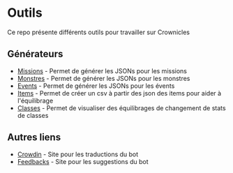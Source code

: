 # Outils
Ce repo présente différents outils pour travailler sur Crownicles

## Générateurs

- [Missions](https://crownicles.github.io/Tools/generators/missions.html) - Permet de générer les JSONs pour les missions
- [Monstres](https://crownicles.github.io/Tools/generators/monsters.html) - Permet de générer les JSONs pour les monstres
- [Events](https://crownicles.github.io/Tools/generators/events.html)  - Permet de générer les JSONs pour les évents
- [Items](https://crownicles.github.io/Tools/generators/itemCSVGenerator.html) - Permet de créer un csv à partir des json des items pour aider à l'équilibrage
- [Classes](https://crownicles.github.io/Tools/generators/classBalancing.html) - Permet de visualiser des équilibrages de changement de stats de classes

## Autres liens

- [Crowdin](https://translate.crownicles.com) - Site pour les traductions du bot
- [Feedbacks](https://feedback.crownicles.com) - Site pour les suggestions du bot
